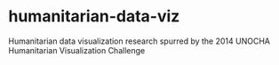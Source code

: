 humanitarian-data-viz
=====================

Humanitarian data visualization research spurred by the 2014 UNOCHA Humanitarian Visualization Challenge
